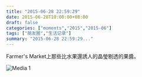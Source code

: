 ```yaml
---
title: "2015-06-28 22:59:29"
date: 2015-06-28T10:00:00+08:00
draft: false
categories: ["moments","2015","2015-06"]
tags: ["朋友圈","生活记录"]
summary: "2015-06-28 22:59:29..."
---
```


Farmer's Market上那些比水果還誘人的晶瑩剔透的果醬。

![Media 1](/Moments/photos/2015-06-28/201506282259290.jpg)

